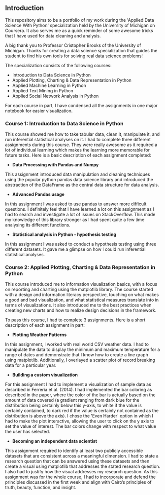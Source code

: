 ## Introduction
This repository aims to be a portfolio of my work during the 'Applied Data Science With Python' specialization held by the University of Michigan on Coursera. It also serves me as a quick reminder of some awesome tricks that I have used for data cleaning and analysis.

A big thank you to Professor Cristopher Brooks of the University of Michigan. Thanks for creating a data science specialization that guides the student to find his own tools for solving real data science problems!

The specialization consists of the following courses:
* Introduction to Data Science in Python
* Applied Plotting, Charting & Data Representation in Python
* Applied Machine Learning in Python
* Applied Text Mining in Python
* Applied Social Network Analysis in Python

For each course in part, I have condensed all the assignments in one major notebook for easier visualization.


### Course 1: Introduction to Data Science in Python
This course showed me how to take tabular data, clean it,  manipulate it, and run inferential statistical analyses on it. I had to complete three different assignments during this course. They were really awesome as it required a lot of individual learning which makes the learning more memorable for future tasks. Here is a basic description of each assignment completed:
* **Data Processing with Pandas and Numpy**

This assignment introduced data manipulation and cleaning techniques using the popular python pandas data science library and introduced the abstraction of the DataFrame as the central data structure for data analysis.
* **Advanced Pandas usage**

In this assignment I was asked to use pandas to answer more difficult questions. I definitely feel that I have learned a lot on this assignment as I had to search and investigate a lot of issues on StackOverflow. This made my knowledge of this library stronger as I had spent quite a few time analysing its different functions.
* **Statistical analysis in Python - hypothesis testing**

In this assignment I was asked to conduct a hypothesis testing using three different datasets. It gave me a glimpse on how I could run inferential statistical analyses.

### Course 2: Applied Plotting, Charting & Data Representation in Python
This course introduced me to information visualization basics, with a focus on reporting and charting using the matplotlib library. The course started with a design and information literacy perspective, touching on what makes a good and bad visualization, and what statistical measures translate into in terms of visualizations. It also introduced me to the best practices when creating new charts and how to realize design decisions in the framework.

To pass this course, I had to complete 3 assignments. Here is a short description of each assignment in part:
* **Plotting Weather Patterns**

In this assignment, I worked with real world CSV weather data. I had to manipulate the data to display the minimum and maximum temperature for a range of dates and demonstrate that I know how to create a line graph using matplotlib. Additionally, I overlayed a scatter plot of record breaking data for a particular year.

* **Building a custom visualization**

For this assignment I had to implement a visualization of sample data as described in Ferreria et al. (2014). I had implemented the bar coloring as described in the paper, where the color of the bar is actually based on the amount of data covered (a gradient ranging from dark blue for the distribution being certainly below this y-axis, to white if the value is certainly contained, to dark red if the value is certainly not contained as the distribution is above the axis). I chose the 'Even Harder' option in which I had to make the plot interactive, allowing the user to click on the y axis to set the value of interest. The bar colors change with respect to what value the user has selected.

* **Becoming an independent data scientist**

This assignment required to identify at least two publicly accessible datasets that are consistent across a meaningful dimension. I had to state a research question that can be answered using these datasets and then create a visual using matplotlib that addresses the stated research question. I also had to justify how the visual addresses my research question. As this assignment was for the whole course, I had to incorporate and defend the principles discussed in the first week and align with Cairo’s principles of truth, beauty, function, and insight.
